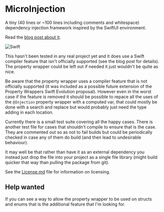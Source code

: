 # MicroInjection

A tiny (40 lines or ~100 lines including comments and whitespace) dependency injection framework inspired by the SwiftUI environment.

Read the [blog post about it](https://blog.human-friendly.com/how-does-the-swiftui-environment-work-and-can-it-be-used-outside-swiftui-for-dependency-injection).

![Swift](https://github.com/josephlord/MicroInjection/workflows/Swift/badge.svg?branch=main)

This hasn't been tested in any real project yet and it does use a Swift compiler feature that isn't officially supported (see the blog post for details). The property wrapper could be left out if needed it just wouldn't be quite as nice.

Be aware that the property wrapper uses a compiler feature that is not officially supported (it was included as a possible future extension of the Property Wrappers Swift Evolution proposal). However even in the worst case if the feature is removed it should be possible to repace all the uses of the `@Injection` property wrapper with a computed var, that could mostly be done with a search and replace but would probably just need the type adding in each location.

Currently there is a small test suite covering all the happy cases. There is another test file for cases that shouldn't compile to ensure that is the case. They are commented out so as not to fail builds but could be periodically checked in case any of them do build (and then lead to undesirable behaviour).

It may well be that rather than have it as an external dependency you instead just drop the file into your project as a single file library (might build quicker that way than pulling the package from git).

See the [License.md](license.md) file for information on licensing.

## Help wanted

If you can see a way to allow the property wrapper to be used on structs and enums that is the additional feature that I'm looking for.
